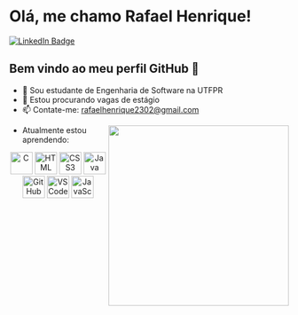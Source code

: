 # Olá, me chamo Rafael Henrique!

<div id="badges">
<a Target= "_Blank" href = "https://www.linkedin.com/in/rafael-henrique-de-oliveira-da-silva/">
  <img src="https://img.shields.io/badge/LinkedIn-blue?style=for-the-badge&logoColor=white" alt="LinkedIn Badge"/>
</a>
</div>

## Bem vindo ao meu perfil GitHub 👋
* 📕 Sou estudante de Engenharia de Software na UTFPR
* 🔭 Estou procurando vagas de estágio
* 📫 Contate-me: rafaelhenrique2302@gmail.com

<img src="https://user-images.githubusercontent.com/74038190/225813708-98b745f2-7d22-48cf-9150-083f1b00d6c9.gif" width="325px" align="right">

* Atualmente estou aprendendo:
<div align="center">
    <img src="https://github.com/user-attachments/assets/a5b67c43-6674-43e6-a7be-d6ed44e8553b" width="40" height="40" alt="C"/>
    <img src="https://skillicons.dev/icons?i=html&theme=dark" alt="HTML" width="40" height="40"/>
    <img src="https://skillicons.dev/icons?i=css&theme=dark" alt="CSS3" width="40" height="40"/>
    <img src="https://skillicons.dev/icons?i=java&theme=dark" alt="Java" width="40" height="40"/>
    <img src="https://skillicons.dev/icons?i=github&theme=dark" alt="GitHub" width="40" height="40"/>
    <img src="https://skillicons.dev/icons?i=vscode&theme=dark" alt="VS Code" width="40" height="40"/>
    <img src="https://github.com/user-attachments/assets/3f719e8c-39b7-4e53-9b5c-c30aecc7e5f5" width="40" height="40" alt="JavaScript"/>

</div>
